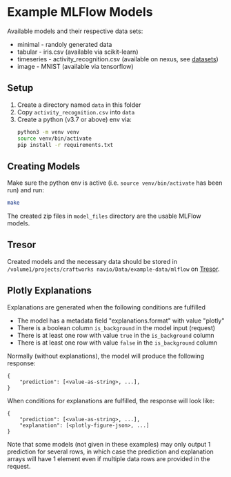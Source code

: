 # Example MLFlow Models

Available models and their respective data sets:

- minimal - randoly generated data
- tabular - iris.csv (available via scikit-learn)
- timeseries - activity_recognition.csv (available on nexus, see [datasets](../../datasets/README.md))
- image - MNIST (available via tensorflow)

## Setup

1. Create a directory named `data` in this folder
2. Copy `activity_recognition.csv` into `data`
3. Create a python (v3.7 or above) env via:
    ```sh
    python3 -m venv venv
    source venv/bin/activate
    pip install -r requirements.txt
    ```

## Creating Models

Make sure the python env is active (i.e. `source venv/bin/activate` has been run)
and run:

```sh
make
```

The created zip files in `model_files` directory are the usable MLFlow models.

## Tresor

Created models and the necessary data should be stored in 
`/volume1/projects/craftworks navio/Data/example-data/mlflow` 
on [Tresor](https://kb.craftworks.at/x/5YBh).

## Plotly Explanations

Explanations are generated when the following conditions are fulfilled

- The model has a metadata field "explanations.format" with value "plotly"
- There is a boolean column `is_background` in the model input (request)
- There is at least one row with value `true` in the `is_background` column
- There is at least one row with value `false` in the `is_background` column

Normally (without explanations), the model will produce the following response:

```
{
    "prediction": [<value-as-string>, ...],
}
```

When conditions for explanations are fulfilled, the response will look like:

```
{
    "prediction": [<value-as-string>, ...],
    "explanation": [<plotly-figure-json>, ...]
}
```

Note that some models (not given in these examples) may only output 1 prediction
for several rows, in which case the prediction and explanation arrays will have
1 element even if multiple data rows are provided in the request.
